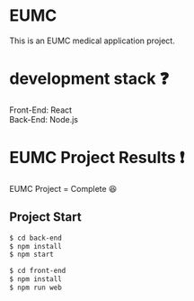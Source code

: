 # EUMC
This is an EUMC medical application project.

# development stack :question:

Front-End: React <br />
Back-End: Node.js

# EUMC Project Results :exclamation:

EUMC Project = Complete :laughing: <br />

## Project Start
```zsh
$ cd back-end
$ npm install 
$ npm start
```

```zsh
$ cd front-end
$ npm install 
$ npm run web
```
